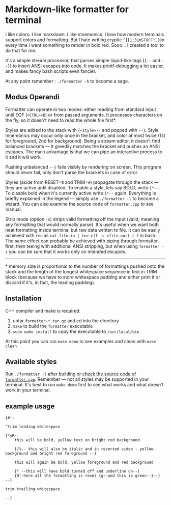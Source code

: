 # Markdown-like formatter for terminal

I like colors. I like markdown. I like mnemonics. I love how modern terminals support colors and formatting. But I hate writing cryptic `^[[1;31mSTUFF^[[0m` every time I want something to render in bold red. Sooo... I created a tool to do that for me.

It's a simple stream processor, that parses simple liquid-like tags (`{--` and `--}`) to insert ANSI escapes into code. It makes printf-debugging a lot easier, and makes fancy bash scripts even fancier.

At any point remember : `./formatter -h` to become a sage.

## Modus Operandi

Formatter can operate in two modes: either reading from standard input until EOF (`<CTRL>+D`) or from passed arguments. It processes characters on the fly, so it doesn't need to read the whole file first*.

Styles are added to the stack with `{<style>--` and popped with `--}`. Style mnemonics may occur only once in the bracket, and color at most twice (1st for foreground, 2nd for background). Being a stream editor, it doesn't find balanced brackets — it greedily matches the bracket and pushes an ANSI escapes. The main advantage is that we can pipe an interactive process to it and it will work.

Pushing unbalanced `--}` fails visibly by rendering on screen. This program should never fail, only don't parse the brackets in case of error.

Styles (aside from RESET=`0` and TRIM=`#`) propagate through the stack — they are active until disabled. To enable a style, lets say BOLD, write `{*--`. To disable bold when it's currently active write `{*--` again. Everything is briefly explained in the legend — simply use `./formatter -l` to become a wizard. You can also examine the source code of `formatter.cpp` to see manual.

Strip mode (option `-s`) strips valid formatting off the input (valid, meaning any formatting that would normally parse). It's useful when we want both neat formatting inside terminal but raw data written to file. It can be easily achieved with `tee` as `cat file.in | tee >(f -s >file.out) | f` in bash. The same effect can probably be achieved with piping through formatter first, then teeing with additional ANSI stripping, but when using `formatter -s` you can be sure that it works only on intended escapes.

----
\* memory size is proportional to the number of formattings pushed onto the stack and the length of the longest whitespace sequence in text in TRIM block (because we have to store whitespace padding and either print it or discard if it's, in fact, the leading padding).

## Installation

C++ compiler and make is required.

1. untar `formatter-*.tar.gz` and cd into the directory
2. `make` to build the `formatter` executable
3. `sudo make install` to copy the executable to `/usr/local/bin`

At this point you can run `make demo` to see examples and clean with `make clean`

## Available styles

Run `./formatter -l` after building or [check the source code of `formatter.cpp`](formatter.cpp). Remember — not all styles may be supported in your terminal. It's best to run `make demo` first to see what works and what doesn't work in your terminal.

## example usage

```
{#--

^trim leading whitespace

{*yR--
    this will be bold, yellow text on bright red background

    {/%-- this will also be italic and in reversed video - yellow background and bright red foreground --}

    this will again be bold, yellow foreground and red background

    {*_--this will have bold turned off and underline on--}
    {0--here all the formatting is reset {g--and this is green--}--}
--}

trim trailing whitespace

--}
```
